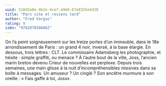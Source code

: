 ```yaml
---
uuid: 518d2e0e-4b2e-4ce7-a9e6-67e8155e4328
title: "Pars vite et reviens tard"
author: "Fred Vargas"
rating: 9
isbn: "9782878586862"
---
```


On l’a peint soigneusement sur les treize portes d’un immeuble, dans le 18e arrondissement de Paris : un grand 4 noir, inversé, à la base élargie. En dessous, trois lettres : CLT. Le commissaire Adamsberg les photographie, et hésite : simple graffiti, ou menace ? À l’autre bout de la ville, Joss, l’ancien marin breton devenu Crieur de nouvelles est perplexe. Depuis trois semaines, une main glisse à la nuit d’incompréhensibles missives dans sa boîte à messages. Un amuseur ? Un cinglé ? Son ancêtre murmure à son oreille : « Fais gaffe à toi, Joss».